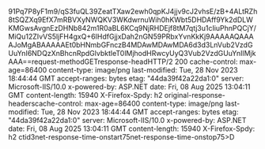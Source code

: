91Pq7P8yF1m9/qS3fuQL39ZeatTXaw2ewh0qpKJ4jjv9cJ2vhsE/zB+4ALtRZh8tSQZXq9EfX7mRBVXyNWQKV3WKdwrnuWih0hKWbt5DHDAff9Yk2dDLWKMGwsAvgnEzDHNb842m1R0aBL6KCq9NjRHDEjf8tM7qtj3u1cIiuPhnPQCjY/MiQu12ZIvVS5ljFH4gxQ+6IHdfGjjxDah2nGN59PRbxYvnKkKj9AAAAAQAAAAJoMgABAAAAAEt0bHNmbGFnczB4MDAwMDAwMDA6d3d3LnVub2VzdGUuYnI6NDQzXnBhcnRpdGlvbktleT0lMjhodHRwcyUyQ3Vub2VzdGUuYnIlMjkAAA== request-method GET response-head HTTP/2 200 
cache-control: max-age=86400
content-type: image/png
last-modified: Tue, 28 Nov 2023 18:44:44 GMT
accept-ranges: bytes
etag: "44da39f42a22da1:0"
server: Microsoft-IIS/10.0
x-powered-by: ASP.NET
date: Fri, 08 Aug 2025 13:04:11 GMT
content-length: 15940
X-Firefox-Spdy: h2
 original-response-headers cache-control: max-age=86400
content-type: image/png
last-modified: Tue, 28 Nov 2023 18:44:44 GMT
accept-ranges: bytes
etag: "44da39f42a22da1:0"
server: Microsoft-IIS/10.0
x-powered-by: ASP.NET
date: Fri, 08 Aug 2025 13:04:11 GMT
content-length: 15940
X-Firefox-Spdy: h2
 ctid 3 net-response-time-onstart 75 net-response-time-onstop 75   >D                                                                                                                                                                                                                                                                                                                                                                                                                                                                                                                                                                                                                                                                                                                                                                                                                                                                                                                                                                                                                                                                                                                                                                                                                                                                                                                                                                                                                                                                                                                                                                                                                                                                                                                                                                                                                                                                                                                                                                                                                                                                                                                                                                                                                                                                                                                                                                                                                                                                                                                                                                                                                                                                                                                                                                                                                                                                                                                                                                                                                               